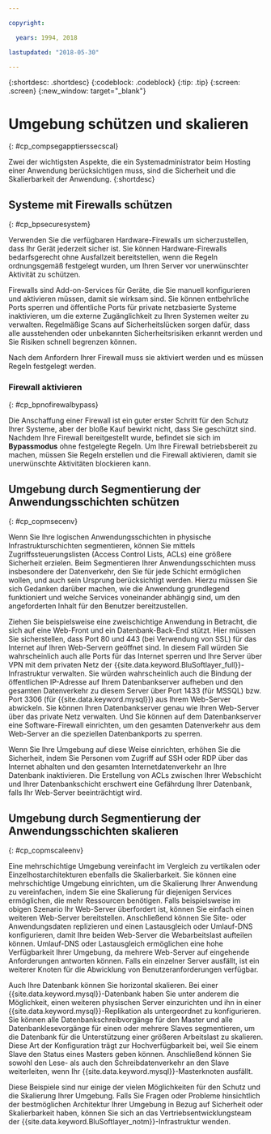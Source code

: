 ```yaml
---

copyright:

  years: 1994, 2018

lastupdated: "2018-05-30"

---
```


{:shortdesc: .shortdesc}
{:codeblock: .codeblock}
{:tip: .tip}
{:screen: .screen}
{:new_window: target="_blank"}

# Umgebung schützen und skalieren
{: #cp_compsegapptierssecscal}

Zwei der wichtigsten Aspekte, die ein Systemadministrator beim Hosting einer Anwendung berücksichtigen muss, sind die Sicherheit und die Skalierbarkeit der Anwendung.
{:shortdesc}

## Systeme mit Firewalls schützen
{: #cp_bpsecuresystem}

Verwenden Sie die verfügbaren Hardware-Firewalls um sicherzustellen, dass Ihr Gerät jederzeit sicher ist. Sie können Hardware-Firewalls bedarfsgerecht ohne Ausfallzeit bereitstellen, wenn die Regeln ordnungsgemäß festgelegt wurden, um Ihren Server vor unerwünschter Aktivität zu schützen.

Firewalls sind Add-on-Services für Geräte, die Sie manuell konfigurieren und aktivieren müssen, damit sie wirksam sind. Sie können entbehrliche Ports sperren und öffentliche Ports für private netzbasierte Systeme inaktivieren, um die externe Zugänglichkeit zu Ihren Systemen weiter zu verwalten. Regelmäßige Scans auf Sicherheitslücken sorgen dafür, dass alle ausstehenden oder unbekannten Sicherheitsrisiken erkannt werden und Sie Risiken schnell begrenzen können. 

Nach dem Anfordern Ihrer Firewall muss sie aktiviert werden und es müssen Regeln festgelegt werden.

### Firewall aktivieren
{: #cp_bpnofirewalbypass}

Die Anschaffung einer Firewall ist ein guter erster Schritt für den Schutz Ihrer Systeme, aber der bloße Kauf bewirkt nicht, dass Sie geschützt sind. Nachdem Ihre Firewall bereitgestellt wurde, befindet sie sich im **Bypassmodus** ohne festgelegte Regeln. Um Ihre Firewall betriebsbereit zu machen, müssen Sie Regeln erstellen und die Firewall aktivieren, damit sie unerwünschte Aktivitäten blockieren kann.


## Umgebung durch Segmentierung der Anwendungsschichten schützen
{: #cp_copmsecenv}

Wenn Sie Ihre logischen Anwendungsschichten in physische Infrastrukturschichten segmentieren, können Sie mittels Zugriffssteuerungslisten (Access Control Lists, ACLs) eine größere Sicherheit erzielen. Beim Segmentieren Ihrer Anwendungsschichten muss insbesondere der Datenverkehr, den Sie für jede Schicht ermöglichen wollen, und auch sein Ursprung berücksichtigt werden. Hierzu müssen Sie sich Gedanken darüber machen, wie die Anwendung grundlegend funktioniert und welche Services voneinander abhängig sind, um den angeforderten Inhalt für den Benutzer bereitzustellen. 

Ziehen Sie beispielsweise eine zweischichtige Anwendung in Betracht, die sich auf eine Web-Front und ein Datenbank-Back-End stützt. Hier müssen Sie sicherstellen, dass Port 80 und 443 (bei Verwendung von SSL) für das Internet auf Ihren Web-Servern geöffnet sind. In diesem Fall würden Sie wahrscheinlich auch alle Ports für das Internet sperren und Ihre Server über VPN mit dem privaten Netz der {{site.data.keyword.BluSoftlayer_full}}-Infrastruktur verwalten. Sie würden wahrscheinlich auch die Bindung der öffentlichen IP-Adresse auf Ihrem Datenbankserver aufheben und den gesamten Datenverkehr zu diesem Server über Port 1433 (für MSSQL) bzw. Port 3306 (für {{site.data.keyword.mysql}}) aus Ihrem Web-Server abwickeln. Sie können Ihren Datenbankserver genau wie Ihren Web-Server über das private Netz verwalten. Und Sie können auf dem Datenbankserver eine Software-Firewall einrichten, um den gesamten Datenverkehr aus dem Web-Server an die speziellen Datenbankports zu sperren. 

Wenn Sie Ihre Umgebung auf diese Weise einrichten, erhöhen Sie die Sicherheit, indem Sie Personen vom Zugriff auf SSH oder RDP über das Internet abhalten und den gesamten Internetdatenverkehr an Ihre Datenbank inaktivieren. Die Erstellung von ACLs zwischen Ihrer Webschicht und Ihrer Datenbankschicht erschwert eine Gefährdung Ihrer Datenbank, falls Ihr Web-Server beeinträchtigt wird. 

## Umgebung durch Segmentierung der Anwendungsschichten skalieren
{: #cp_copmscaleenv}

Eine mehrschichtige Umgebung vereinfacht im Vergleich zu vertikalen oder Einzelhostarchitekturen ebenfalls die Skalierbarkeit. Sie können eine mehrschichtige Umgebung einrichten, um die Skalierung Ihrer Anwendung zu vereinfachen, indem Sie eine Skalierung für diejenigen Services ermöglichen, die mehr Ressourcen benötigen. Falls beispielsweise im obigen Szenario Ihr Web-Server überfordert ist, können Sie einfach einen weiteren Web-Server bereitstellen. Anschließend können Sie Site- oder Anwendungsdaten replizieren und einen Lastausgleich oder Umlauf-DNS konfigurieren, damit Ihre beiden Web-Server die Webarbeitslast aufteilen können. Umlauf-DNS oder Lastausgleich ermöglichen eine hohe Verfügbarkeit Ihrer Umgebung, da mehrere Web-Server auf eingehende Anforderungen antworten können. Falls ein einzelner Server ausfällt, ist ein weiterer Knoten für die Abwicklung von Benutzeranforderungen verfügbar. 

Auch Ihre Datenbank können Sie horizontal skalieren. Bei einer {{site.data.keyword.mysql}}-Datenbank haben Sie unter anderem die Möglichkeit, einen weiteren physischen Server einzurichten und ihn in einer {{site.data.keyword.mysql}}-Replikation als untergeordnet zu konfigurieren. Sie können alle Datenbankschreibvorgänge für den Master und alle Datenbanklesevorgänge für einen oder mehrere Slaves segmentieren, um die Datenbank für die Unterstützung einer größeren Arbeitslast zu skalieren. Diese Art der Konfiguration trägt zur Hochverfügbarkeit bei, weil Sie einem Slave den Status eines Masters geben können. Anschließend können Sie sowohl den Lese- als auch den Schreibdatenverkehr an den Slave weiterleiten, wenn Ihr {{site.data.keyword.mysql}}-Masterknoten ausfällt. 

Diese Beispiele sind nur einige der vielen Möglichkeiten für den Schutz und die Skalierung Ihrer Umgebung. Falls Sie Fragen oder Probleme hinsichtlich der bestmöglichen Architektur Ihrer Umgebung in Bezug auf Sicherheit oder Skalierbarkeit haben, können Sie sich an das Vertriebsentwicklungsteam der {{site.data.keyword.BluSoftlayer_notm}}-Infrastruktur wenden. 
